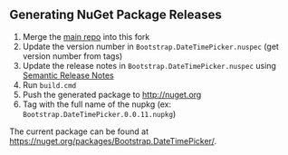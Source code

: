 ## Generating NuGet Package Releases

1. Merge the [main repo](https://github.com/tarruda/bootstrap-datetimepicker) into this fork
2. Update the version number in `Bootstrap.DateTimePicker.nuspec` (get version number from tags)
3. Update the release notes in `Bootstrap.DateTimePicker.nuspec` using [Semantic Release Notes](http://www.semanticreleasenotes.org/)
4. Run `build.cmd`
5. Push the generated package to http://nuget.org
6. Tag with the full name of the nupkg (ex: `Bootstrap.DateTimePicker.0.0.11.nupkg`)

The current package can be found at https://nuget.org/packages/Bootstrap.DateTimePicker/.
